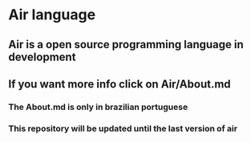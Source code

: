 # Air language
## Air is a open source programming language in development
## If you want more info click on Air/About.md
### The About.md is only in brazilian portuguese
### This repository will be updated until the last version of air
